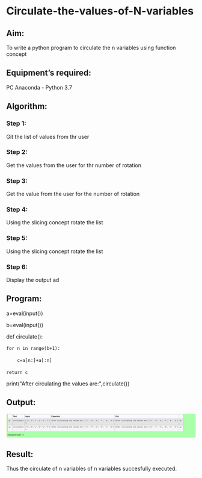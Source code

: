 # Circulate-the-values-of-N-variables
## Aim:
To write a python program to circulate the n variables using function concept
## Equipment’s required:
PC
Anaconda - Python 3.7
## Algorithm: 
### Step 1: 
Git the list of values from thr user

### Step 2: 
Get the values from the user for thr number of rotation

### Step 3: 

Get the value from the user for the number of rotation
### Step 4: 

Using the slicing concept rotate the list

### Step 5: 
Using the slicing concept rotate the list

### Step 6: 
Display the output
ad
## Program:
a=eval(input())

b=eval(input())

def circulate():

    for n in range(b+1):

        c=a[n:]+a[:n]

    return c

print("After circulating the values are:",circulate())


## Output:
![circulate.png](./circulate.png)
## Result:
Thus the circulate of n variables of n variables succesfully executed.